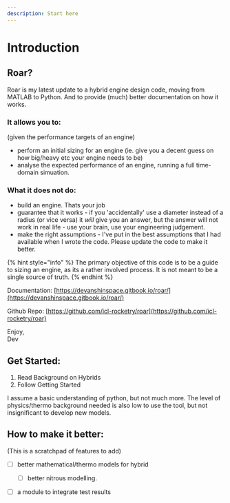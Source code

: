 ```yaml
---
description: Start here
---
```


# Introduction

## Roar?

Roar is my latest update to a hybrid engine design code, moving from MATLAB to Python. And to provide \(much\) better documentation on how it works.

### It allows you to:

\(given the performance targets of an engine\)

* perform an initial sizing for an engine \(ie. give you a decent guess on how big/heavy etc your engine needs to be\)
* analyse the expected performance of an engine, running a full time-domain simuation. 

### What it does not do:

* build an engine. Thats your job
* guarantee that it works - if you 'accidentally' use a diameter instead of a radius \(or vice versa\) it _will_ give you an answer, but the answer will not work in real life - use your brain, use your engineering judgement.
* make the right assumptions - I've put in the best assumptions that I had available when I wrote the code. Please update the code to make it better. 

{% hint style="info" %}
The primary objective of this code is to be a guide to sizing an engine, as its a rather involved  process. It is not meant to be a single source of truth.
{% endhint %}

Documentation: [https://devanshinspace.gitbook.io/roar/](https://devanshinspace.gitbook.io/roar/)

Github Repo: [https://github.com/icl-rocketry/roar](https://github.com/icl-rocketry/roar)

Enjoy,  
Dev

## Get Started: 

1. Read Background on Hybrids
2. Follow Getting Started

I assume a basic understanding of python, but not much more. The level of physics/thermo background needed is also low to use the tool, but not insignificant to develop new models.  

## How to make it better: 

\(This is a scratchpad of features to add\)

* [ ] better mathematical/thermo models for hybrid
  * [ ] better nitrous modelling.
* [ ] a module to integrate test results


